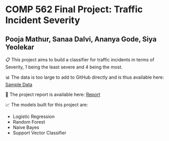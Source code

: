 # COMP 562 Final Project: Traffic Incident Severity
## Pooja Mathur, Sanaa Dalvi, Ananya Gode, Siya Yeolekar

📋 This project aims to build a classifier for traffic incidents in terms of Severity, 1 being the least severe and 4 being the most.

📊 The data is too large to add to GitHub directly and is thus available here: [Sample Data](https://kaggle.com/datasets/9171f9a66758cb92b2e52c0fbfb94716f985af48de4639890b1352c1afb9d4c0)

📝 The project report is available here: [Report](https://github.com/pmthr/comp562/blob/main/final_project/report.pdf)

📈 The models built for this project are:
  - Logistic Regression
  - Random Forest
  - Naive Bayes
  - Support Vector Classifier
